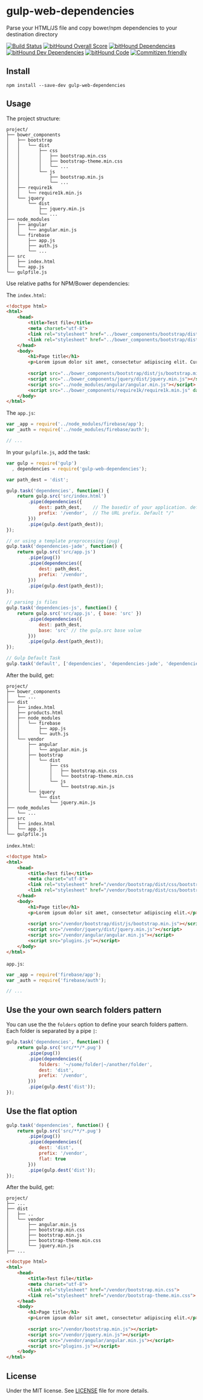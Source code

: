 # gulp-web-dependencies
Parse your HTML/JS file and copy bower/npm dependencies to your destination directory

[![Build Status](https://travis-ci.org/demsking/gulp-web-dependencies.svg?branch=master)](https://travis-ci.org/demsking/gulp-web-dependencies)
[![bitHound Overall Score](https://www.bithound.io/github/demsking/gulp-web-dependencies/badges/score.svg)](https://www.bithound.io/github/demsking/gulp-web-dependencies)
[![bitHound Dependencies](https://www.bithound.io/github/demsking/gulp-web-dependencies/badges/dependencies.svg)](https://www.bithound.io/github/demsking/gulp-web-dependencies/master/dependencies/npm)
[![bitHound Dev Dependencies](https://www.bithound.io/github/demsking/gulp-web-dependencies/badges/devDependencies.svg)](https://www.bithound.io/github/demsking/gulp-web-dependencies/master/dependencies/npm)
[![bitHound Code](https://www.bithound.io/github/demsking/gulp-web-dependencies/badges/code.svg)](https://www.bithound.io/github/demsking/gulp-web-dependencies)
[![Commitizen friendly](https://img.shields.io/badge/commitizen-friendly-brightgreen.svg)](http://commitizen.github.io/cz-cli/)

## Install

`npm install --save-dev gulp-web-dependencies`

## Usage
The project structure:
```
project/
├── bower_components
│   ├── bootstrap
│   │   └── dist
│   │       ├── css
│   │       │   ├── bootstrap.min.css
│   │       │   ├── bootstrap-theme.min.css
│   │       │   └── ...
│   │       └── js
│   │           ├── bootstrap.min.js
│   │           └── ...
│   ├── require1k
│   │   └── require1k.min.js
│   └── jquery
│       └── dist
│           ├── jquery.min.js
│           └── ...
├── node_modules
│   ├── angular
│   │   └── angular.min.js
│   └── firebase
│       ├── app.js
│       ├── auth.js
│       └── ...
├── src
│   ├── index.html
│   └── app.js
└── gulpfile.js
```

Use relative paths for NPM/Bower dependencies:

The `index.html`:

```html
<!doctype html>
<html>
    <head>
        <title>Test file</title>
        <meta charset="utf-8">
        <link rel="stylesheet" href="../bower_components/bootstrap/dist/css/bootstrap.min.css">
        <link rel="stylesheet" href="../bower_components/bootstrap/dist/css/bootstrap-theme.min.css">
    </head>
    <body>
        <h1>Page title</h1>
        <p>Lorem ipsum dolor sit amet, consectetur adipiscing elit. Curabitur tempus enim leo, ac lacinia purus accumsan sit amet. In ultrices sagittis nulla, ut dapibus.</p>
        
        <script src="../bower_components/bootstrap/dist/js/bootstrap.min.js"></script>
        <script src="../bower_components/jquery/dist/jquery.min.js"></script>
        <script src="../node_modules/angular/angular.min.js"></script>
        <script src="../bower_components/require1k/require1k.min.js" data-main="./app"></script>
    </body>
</html>
```

The `app.js`:

```js
var _app = require('../node_modules/firebase/app');
var _auth = require('../node_modules/firebase/auth');

// ...
```

In your `gulpfile.js`, add the task:

```js
var gulp = require('gulp')
  , dependencies = require('gulp-web-dependencies');

var path_dest = 'dist';

gulp.task('dependencies', function() {
    return gulp.src('src/index.html')
        .pipe(dependencies({
            dest: path_dest,    // The basedir of your application. default: path.dirname(file.path)
            prefix: '/vendor',  // The URL prefix. Default "/"
        }))
        .pipe(gulp.dest(path_dest));
});

// or using a template preprocessing (pug)
gulp.task('dependencies-jade', function() {
    return gulp.src('src/app.js')
        .pipe(pug())
        .pipe(dependencies({
            dest: path_dest, 
            prefix: '/vendor',
        }))
        .pipe(gulp.dest(path_dest));
});

// parsing js files
gulp.task('dependencies-js', function() {
    return gulp.src('src/app.js', { base: 'src' })
        .pipe(dependencies({
            dest: path_dest,
            base: 'src' // the gulp.src base value
        }))
        .pipe(gulp.dest(path_dest));
});

// Gulp Default Task
gulp.task('default', ['dependencies', 'dependencies-jade', 'dependencies-js']);

```

After the build, get:

```
project/
├── bower_components
│   └── ...
├── dist
│   ├── index.html
│   ├── products.html
│   ├── node_modules
│   │   └── firebase
│   │       ├── app.js
│   │       └── auth.js
│   └── vendor
│       ├── angular
│       │   └── angular.min.js
│       ├── bootstrap
│       │   └── dist
│       │       ├── css
│       │       │   ├── bootstrap.min.css
│       │       │   └── bootstrap-theme.min.css
│       │       └── js
│       │           └── bootstrap.min.js
│       └── jquery
│           └── dist
│               └── jquery.min.js
├── node_modules
│   └── ...
├── src
│   ├── index.html
│   └── app.js
└── gulpfile.js
```

`index.html`:

```html
<!doctype html>
<html>
    <head>
        <title>Test file</title>
        <meta charset="utf-8">
        <link rel="stylesheet" href="/vendor/bootstrap/dist/css/bootstrap.min.css">
        <link rel="stylesheet" href="/vendor/bootstrap/dist/css/bootstrap-theme.min.css">
    </head>
    <body>
        <h1>Page title</h1>
        <p>Lorem ipsum dolor sit amet, consectetur adipiscing elit.</p>
        
        <script src="/vendor/bootstrap/dist/js/bootstrap.min.js"></script>
        <script src="/vendor/jquery/dist/jquery.min.js"></script>
        <script src="/vendor/angular/angular.min.js"></script>
        <script src="plugins.js"></script>
    </body>
</html>

```

`app.js`:

```js
var _app = require('firebase/app');
var _auth = require('firebase/auth');

// ...
```

## Use the your own search folders pattern

You can use the the `folders` option to define your search folders pattern. Each folder is separated by a pipe `|`:

```js
gulp.task('dependencies', function() {
    return gulp.src('src/**/*.pug')
        .pipe(pug())
        .pipe(dependencies({
            folders: '~/some/folder|~/another/folder',
            dest: 'dist',
            prefix: '/vendor',
        }))
        .pipe(gulp.dest('dist'));
});

```

## Use the flat option


```js
gulp.task('dependencies', function() {
    return gulp.src('src/**/*.pug')
        .pipe(pug())
        .pipe(dependencies({
            dest: 'dist',
            prefix: '/vendor',
            flat: true
        }))
        .pipe(gulp.dest('dist'));
});


```

After the build, get:

```
project/
├── ...
├── dist
│   ├── ..
│   └── vendor
│       ├── angular.min.js
│       ├── bootstrap.min.css
│       ├── bootstrap.min.js
│       ├── bootstrap-theme.min.css
│       └── jquery.min.js
├── ...
```

```html
<!doctype html>
<html>
    <head>
        <title>Test file</title>
        <meta charset="utf-8">
        <link rel="stylesheet" href="/vendor/bootstrap.min.css">
        <link rel="stylesheet" href="/vendor/bootstrap-theme.min.css">
    </head>
    <body>
        <h1>Page title</h1>
        <p>Lorem ipsum dolor sit amet, consectetur adipiscing elit.</p>
        
        <script src="/vendor/bootstrap.min.js"></script>
        <script src="/vendor/jquery.min.js"></script>
        <script src="/vendor/angular/angular.min.js"></script>
        <script src="plugins.js"></script>
    </body>
</html>

```

## License

Under the MIT license. See [LICENSE](https://github.com/demsking/gulp-web-dependencies/blob/master/LICENSE) file for more details.
